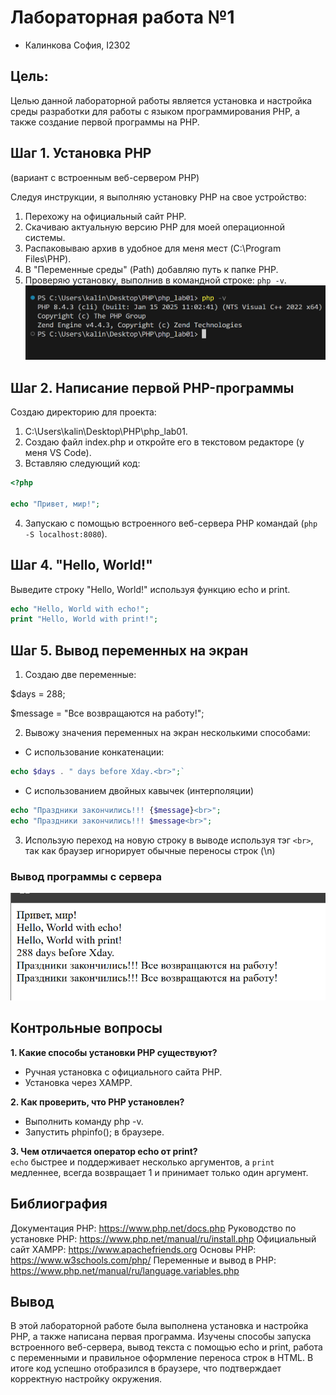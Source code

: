# Лабораторная работа №1
- Калинкова София, I2302

## Цель:

Целью данной лабораторной работы является установка и настройка среды разработки для работы с языком программирования PHP, а также создание первой программы на PHP.



## Шаг 1. Установка PHP
(вариант с встроенным веб-сервером PHP)

Следуя инструкции, я выполняю установку PHP на свое устройство:
1. Перехожу на официальный сайт PHP.  
2. Скачиваю актуальную версию PHP для моей операционной системы.
3. Распаковываю архив в удобное для меня мест (C:\Program Files\PHP).
5. В "Переменные среды" (Path) добавляю путь к папке PHP.
6. Проверяю установку, выполнив в командной строке: `php -v`.
![image](img/php%20-v.jpg)
## Шаг 2. Написание первой PHP-программы 

Создаю директорию для проекта:  
1. C:\Users\kalin\Desktop\PHP\php_lab01.
2. Создаю файл index.php и откройте его в текстовом редакторе (у меня VS Code).
3. Вставляю следующий код:
```php
<?php

echo "Привет, мир!";
```

 4. Запускаю с помощью встроенного веб-сервера PHP командай (`php -S localhost:8080`).

 ## Шаг 4. "Hello, World!"

Выведите строку "Hello, World!" используя функцию echo и print.
```php
echo "Hello, World with echo!";
print "Hello, World with print!";
```
 ## Шаг 5. Вывод переменных на экран

1. Создаю две переменные:
   
$days = 288;

$message = "Все возвращаются на работу!";

2. Вывожу значения переменных на экран несколькими способами:

* С использование конкатенации:
```php
echo $days . " days before Xday.<br>";`
```
 * С использованием двойных кавычек (интерполяции)
 ```php
echo "Праздники закончились!!! {$message}<br>";
echo "Праздники закончились!!! $message<br>";
```

3. Использую переход на новую строку в выводе используя тэг `<br>`, так как браузер игнорирует обычные переносы строк (\n)

### Вывод программы с сервера
![image](img/result.jpg)

## Контрольные вопросы
**1. Какие способы установки PHP существуют?**

- Ручная установка с официального сайта PHP.
- Установка через XAMPP.

**2. Как проверить, что PHP установлен?**

- Выполнить команду php -v.
- Запустить phpinfo(); в браузере.

**3. Чем отличается оператор echo от print?**  
`echo` быстрее и поддерживает несколько аргументов, а `print` медленнее, всегда возвращает 1 и принимает только один аргумент.

## Библиография
Документация PHP: https://www.php.net/docs.php
Руководство по установке PHP: https://www.php.net/manual/ru/install.php
Официальный сайт XAMPP: https://www.apachefriends.org
Основы PHP: https://www.w3schools.com/php/
Переменные и вывод в PHP: https://www.php.net/manual/ru/language.variables.php

## Вывод

В этой лабораторной работе была выполнена установка и настройка PHP, а также написана первая программа. Изучены способы запуска встроенного веб-сервера, вывод текста с помощью echo и print, работа с переменными и правильное оформление переноса строк в HTML. В итоге код успешно отобразился в браузере, что подтверждает корректную настройку окружения.
